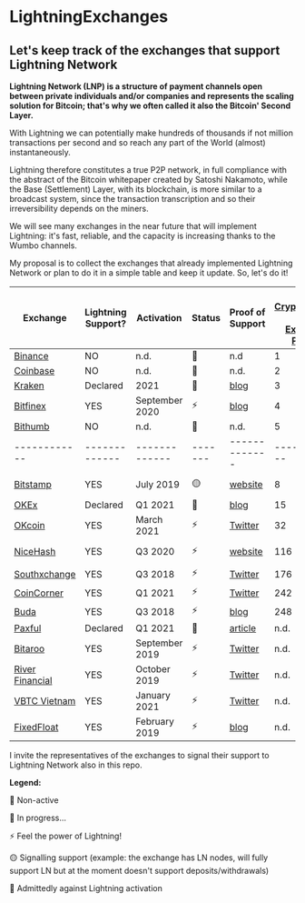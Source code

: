 # LightningExchanges
## Let's keep track of the exchanges that support Lightning Network

**Lightning Network (LNP) is a structure of payment channels open between private individuals and/or companies and represents the scaling solution for Bitcoin; that's why we often called it also the Bitcoin' Second Layer.**

With Lightning we can potentially make hundreds of thousands if not million transactions per second and so reach any part of the World (almost) instantaneously.

Lightning therefore constitutes a true P2P network, in full compliance with the abstract of the Bitcoin whitepaper created by Satoshi Nakamoto, while the Base (Settlement) Layer, with its blockchain, is more similar to a broadcast system, since the transaction transcription and so their irreversibility depends on the miners.



We will see many exchanges in the near future that will implement Lightning: it's fast, reliable, and the capacity is increasing thanks to the Wumbo channels.

My proposal is to collect the exchanges that already implemented Lightning Network or plan to do it in a simple table and keep it update.
So, let's do it!


 Exchange |   Lightning Support?   |  Activation  | Status | Proof of Support | [Top Cryptocurrency Spot Exchanges Position](https://coinmarketcap.com/it/rankings/exchanges/) | Node URI
 ------------ | ------------- | ------------- | ------- | ------------- | ------------- | ------------- |
[Binance](https://binance.com) | NO | n.d. | :small_red_triangle: | n.d | 1 | n.a.
[Coinbase](https://coinbase.com)| NO | n.d.| :small_red_triangle: | n.d. | 2 | n.a.
[Kraken](https://kraken.com)| Declared | 2021 | :repeat: | [blog](https://blog.kraken.com/post/7225/a-need-for-speed-kraken-to-launch-bitcoin-lightning-%E2%9A%A1%EF%B8%8F-integration-in-2021/) | 3 | n.d.
[Bitfinex](https://bitfinex.com)| YES | September 2020 | :zap: | [blog](https://blog.bitfinex.com/trading/bitfinex-supports-the-lightning-networks-wumbo-channels/) | 4 | [Link](https://ln.bitfinex.com/) bfx-lnd0, bfx-lnd1
[Bithumb](https://bithumb.com)| NO | n.d. | :small_red_triangle: | n.d. | 5 | n.a.
 ------------ | ------------- | ------------- | ------- | ------------- | ------------- |
[Bitstamp](https://www.bitstamp.net/)| YES | July 2019 | :yellow_circle: | [website](https://www.bitstamp.net/lightning-network-node/) | 8 | [Link](https://www.bitstamp.net/lightning-network-node/) ln.bitstamp.net 
[OKEx](https://okex.com)| Declared | Q1 2021 |  :repeat: | [blog](https://www.okex.com/academy/en/okex-to-integrate-the-bitcoin-lightning-network-enabling-cheaper-and-faster-transactions-for-users) | 15
[OKcoin](https://okcoin.com)| YES | March 2021 |  :zap: | [Twitter](https://twitter.com/OKCoin/status/1367565547651559424) | 32
[NiceHash](https://www.nicehash.com/) | YES | Q3 2020 | :zap: | [website](https://www.nicehash.com/nicehash-lightning-network-node) | 116 | [Link](https://www.nicehash.com/nicehash-lightning-network-node) ln.nicehash.com
[Southxchange](https://main.southxchange.com/) | YES | Q3 2018 | :zap: | [Twitter](https://twitter.com/southxchange/status/1049223479407599616) | 176
[CoinCorner](https://coincorner.com) | YES | Q1 2021 | :zap: | [Twitter](https://twitter.com/CoinCorner/status/1346470541448761344) | 242
[Buda](https://buda.com) | YES | Q3 2018 | :zap: | [blog](https://blog.buda.com/prueba-lightning-network-en-buda-com/) | 248
[Paxful](https://paxful.com) | Declared | Q1 2021 | :repeat: | [article](https://decrypt.co/58100/paxful-is-integrating-bitcoin-lightning-payments) | n.d.
[Bitaroo](https://bitaroo.com.au/) | YES | September 2019 | :zap: | [Twitter](https://twitter.com/BitarooExchange/status/1307999122151022594) | n.d.
[River Financial](https://river.com/) | YES | October 2019 | :zap: | [Twitter](https://twitter.com/AndrewBenson/status/1354131122980982785) | n.d. | ln.river.com
[VBTC Vietnam](https://vbtc.exchange/) | YES | January 2021 | :zap: | [Twitter](https://twitter.com/VBTC_Vietnam/status/1353564136702005248) | n.d.
[FixedFloat](https://fixedfloat.com/) | YES | February 2019 | :zap: | [blog](https://fixedfloat.com/blog/currency/lightning-network) | n.d. | [Link](https://1ml.com/node/037f990e61acee8a7697966afd29dd88f3b1f8a7b14d625c4f8742bd952003a590) fixedfloat.com

I invite the representatives of the exchanges to signal their support to Lightning Network also in this repo.

**Legend:**

:small_red_triangle: Non-active 

:repeat: In progress...

:zap: Feel the power of Lightning!

:yellow_circle: Signalling support (example: the exchange has LN nodes, will fully support LN but at the moment doesn't support deposits/withdrawals)

:poop: Admittedly against Lightning activation
